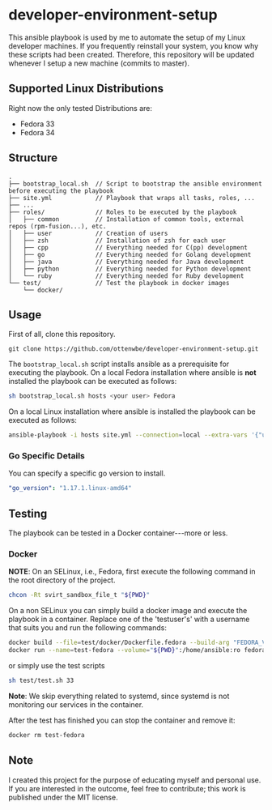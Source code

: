 # developer-environment-setup

This ansible playbook is used by me to automate the setup of my Linux developer machines. 
If you frequently reinstall your system, you know why these scripts had been created.
Therefore, this repository will be updated whenever I setup a new machine (commits to master).

## Supported Linux Distributions

Right now the only tested Distributions are:
* Fedora 33
* Fedora 34

## Structure

```
.
├── bootstrap_local.sh  // Script to bootstrap the ansible environment before executing the playbook
├── site.yml            // Playbook that wraps all tasks, roles, ...
├── ... 
├── roles/              // Roles to be executed by the playbook
│   ├── common          // Installation of common tools, external repos (rpm-fusion...), etc. 
│   ├── user            // Creation of users
│   ├── zsh             // Installation of zsh for each user
│   ├── cpp             // Everything needed for C(pp) development
│   ├── go              // Everything needed for Golang development
│   ├── java            // Everything needed for Java development
│   ├── python          // Everything needed for Python development
│   └── ruby            // Everything needed for Ruby development       
└── test/               // Test the playbook in docker images
    └── docker/
```

## Usage 

First of all, clone this repository.

```
git clone https://github.com/ottenwbe/developer-environment-setup.git
```

The ```bootstrap_local.sh``` script installs ansible as a prerequisite for executing the playbook.
On a local Fedora installation where ansible is __not__ installed the playbook can be executed as follows:

```bash
sh bootstrap_local.sh hosts <your user> Fedora
```

On a local Linux installation where ansible is installed the playbook can be executed as follows:
```bash
ansible-playbook -i hosts site.yml --connection=local --extra-vars '{"users": ["your user"]}' --ask-become-pass
```

### Go Specific Details

You can specify a specific go version to install. 

```yaml
"go_version": "1.17.1.linux-amd64"
```

## Testing 

The playbook can be tested in a Docker container---more or less.

### Docker

__NOTE__: On an SELinux, i.e., Fedora, first execute the following command in the root directory of the project.

```bash
chcon -Rt svirt_sandbox_file_t "${PWD}"
```

On a non SELinux you can simply build a docker image and execute the playbook in a container. Replace one of the 'testuser's' with a username that suits you and run the following commands:

```bash
docker build --file=test/docker/Dockerfile.fedora --build-arg "FEDORA_VERSION=33" --tag=fedora33:ansible test/docker
docker run --name=test-fedora --volume="${PWD}":/home/ansible:ro fedora33:ansible ansible-playbook -i /home/ansible/test/docker/test_hosts /home/ansible site.yml --connection=local --become --extra-vars '{"users": ["testuser1","testuser2"], "go_version": "1.17.2.linux-amd64" "}' --skip-tags "systemd"
```

or simply use the test scripts

```bash
sh test/test.sh 33
```

__Note__: We skip everything related to systemd, since systemd is not monitoring our services in the container. 

After the test has finished you can stop the container and remove it:
```bash
docker rm test-fedora
```

## Note

I created this project for the purpose of educating myself and personal use. If you are interested in the outcome, feel free to contribute; this work is published under the MIT license.